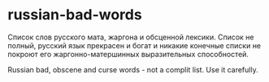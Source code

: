 # russian-bad-words

Список слов русского мата, жаргона и обсценной лексики.
Список не полный, русский язык прекрасен и богат и никакие конечные списки не покроют его жаргонно-матершинных выразительных способностей.

Russian bad, obscene and curse words - not a complit list.
Use it carefully.

